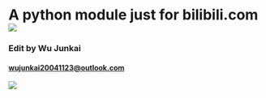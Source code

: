 # A python module just for bilibili.com ![](https://i0.hdslb.com/bfs/archive/1be2fd76cc98cdc6a595c05c3134fbf937a1c126.png)
### Edit by Wu Junkai
#### wujunkai20041123@outlook.com
![](https://i0.hdslb.com/bfs/archive/1be2fd76cc98cdc6a595c05c3134fbf937a1c126.png)
